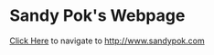 # Sandy Pok's Webpage

[Click Here](http://www.sandypok.com) to navigate to http://www.sandypok.com
